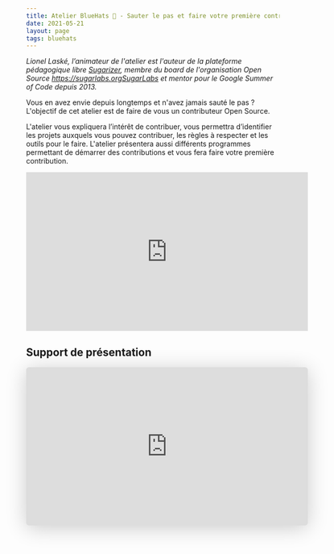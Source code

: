 ```yaml
---
title: Atelier BlueHats 🧢 - Sauter le pas et faire votre première contribution à un projet open source
date: 2021-05-21
layout: page
tags: bluehats
---
```


*Lionel Laské, l’animateur de l'atelier est l'auteur de la plateforme pédagogique libre [Sugarizer](https://sugarizer.org), membre du board de l'organisation Open Source <https://sugarlabs.orgSugarLabs> et mentor pour le Google Summer of Code depuis 2013.*

Vous en avez envie depuis longtemps et n'avez jamais sauté le pas ? L'objectif de cet atelier est de faire de vous un contributeur Open Source.

L'atelier vous expliquera l’intérêt de contribuer, vous permettra d’identifier les projets auxquels vous pouvez contribuer, les règles à respecter et les outils pour le faire. L'atelier présentera aussi différents programmes permettant de démarrer des contributions et vous fera faire votre première contribution.

<iframe title="Atelier BlueHats: votre première contribution à un logiciel libre" src="https://tube.numerique.gouv.fr/videos/embed/7795cc27-cb81-4367-b302-89c01f4ec854" allowfullscreen="" sandbox="allow-same-origin allow-scripts allow-popups" width="560" height="315" frameborder="0"></iframe>

## Support de présentation

<iframe class="speakerdeck-iframe" style="border: 0px none; background: rgba(0, 0, 0, 0.1) none repeat scroll 0% 0% padding-box; margin: 0px; padding: 0px; border-radius: 6px; box-shadow: rgba(0, 0, 0, 0.2) 0px 5px 40px; width: 560px; height: 314px;" src="https://speakerdeck.com/player/2000d77890134218b5cde245395760c3" title="Open Source: comprendre et contribuer" allowfullscreen="true" mozallowfullscreen="true" webkitallowfullscreen="true" data-ratio="1.78343949044586" frameborder="0"></iframe>

<!-- https://speakerdeck.com/bluehats/open-source-comprendre-et-contribuer -->
